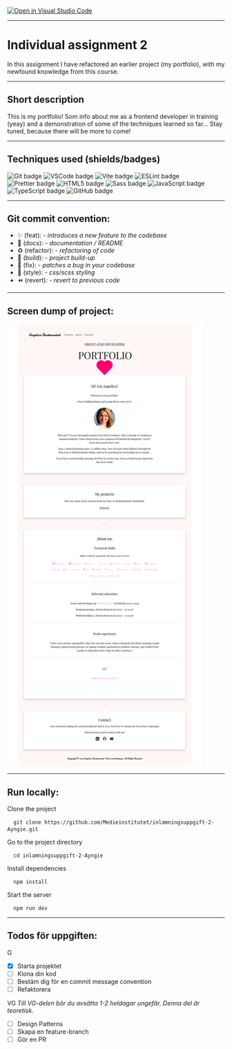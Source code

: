 [![Open in Visual Studio Code](https://classroom.github.com/assets/open-in-vscode-c66648af7eb3fe8bc4f294546bfd86ef473780cde1dea487d3c4ff354943c9ae.svg)](https://classroom.github.com/online_ide?assignment_repo_id=10571119&assignment_repo_type=AssignmentRepo)

---

# Individual assignment 2

In this assignment I have refactored an earlier project (my portfolio), with my newfound knowledge from this course.

---

## Short description
This is my portfolio! Som info about me as a frontend developer in training (yeay) and a demonstration of some of the techniques learned so far... Stay tuned, because there will be more to come! 

---

## Techniques used (shields/badges)
![Git badge](https://img.shields.io/badge/GIT-E44C30?style=for-the-badge&logo=git&logoColor=white/to/img.png) 
![VSCode badge](https://img.shields.io/badge/VSCode-0078D4?style=for-the-badge&logo=visual%20studio%20code&logoColor=white/to/img.png)
![Vite badge](https://img.shields.io/badge/Vite-B73BFE?style=for-the-badge&logo=vite&logoColor=FFD62E/to/img.png)
![ESLint badge](https://img.shields.io/badge/eslint-3A33D1?style=for-the-badge&logo=eslint&logoColor=white/to/img.png)
![Prettier badge](https://img.shields.io/badge/prettier-1A2C34?style=for-the-badge&logo=prettier&logoColor=F7BA3E/to/img.png)
![HTML5 badge](https://img.shields.io/badge/HTML5-E34F26?style=for-the-badge&logo=html5&logoColor=white/to/img.png)
![Sass badge](https://img.shields.io/badge/Sass-CC6699?style=for-the-badge&logo=sass&logoColor=white/to/img.png)
![JavaScript badge](https://img.shields.io/badge/JavaScript-323330?style=for-the-badge&logo=javascript&logoColor=F7DF1E/to/img.png)
![TypeScript badge](https://img.shields.io/badge/TypeScript-007ACC?style=for-the-badge&logo=typescript&logoColor=white/to/img.png)
![GitHub badge](https://img.shields.io/badge/GitHub-100000?style=for-the-badge&logo=github&logoColor=white/to/img.png)

---

## Git commit convention:
- :sparkles: (feat): - *introduces a new feature to the codebase*
- :memo: (docs): - *documentation / README*
- :recycle: (refactor): - *refactoring of code*
- :construction_worker: (build): - *project build-up*
- :bug: (fix): - *patches a bug in your codebase*
- :lipstick: (style): - *css/scss styling*
- :rewind: (revert): - *revert to previous code*

---

## Screen dump of project:
![Demonstration of my portfolio](./src/assets/portfolio.png?raw=true "Angie's Portfolio")

---

## Run locally:

Clone the project

```terminal
  git clone https://github.com/Medieinstitutet/inlamningsuppgift-2-Ayngie.git
```

Go to the project directory

```terminal
  cd inlamningsuppgift-2-Ayngie
```

Install dependencies

```terminal
  npm install
```

Start the server

```terminal
  npm run dev
```

---

## Todos för uppgiften:

G

- [x] Starta projektet
- [ ] Klona din kod
- [ ] Bestäm dig för en commit message convention
- [ ] Refaktorera

VG
*Till VG-delen bör du avsätta 1-2 heldagar ungefär. Denna del är teoretisk.*
- [ ] Design Patterns
- [ ] Skapa en feature-branch
- [ ] Gör en PR
